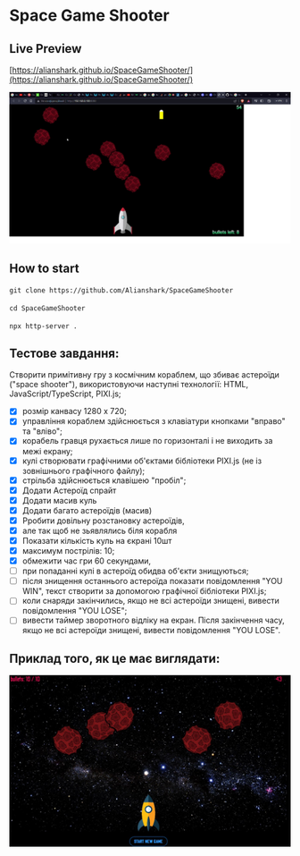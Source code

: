 # Space Game Shooter

## Live Preview

[https://alianshark.github.io/SpaceGameShooter/](https://alianshark.github.io/SpaceGameShooter/) 

![Demo](/readme-img/demo.gif)

## How to start

```
git clone https://github.com/Alianshark/SpaceGameShooter

cd SpaceGameShooter

npx http-server .
```


## Тестове завдання:
Cтворити примітивну гру з космічним кораблем, що збиває астероїди ("space shooter"), використовуючи наступні технології: HTML, JavaScript/TypeScript, PIXI.js;

- [x] розмір канвасу 1280 х 720;
- [x] управління кораблем здійснюється з клавіатури кнопками "вправо" та "вліво";
- [x] корабель гравця рухається лише по горизонталі і не виходить за межі екрану;
- [x] кулі створювати графічними об'єктами бібліотеки PIXI.js (не із зовнішнього графічного файлу);
- [x] стрільба здійснюється клавішею "пробіл";
- [x] Додати Астероїд спрайт
- [x] Додати масив куль
- [x] Додати багато астероїдів (масив)
- [x] Pробити довільну розстановку астероїдів,
- [x] але так щоб не зьявлялись біля корабля
- [x] Показати кількість куль на єкрані 10шт
- [x] максимум пострілів: 10;
- [x] обмежити час гри 60 секундами, 
- [ ] при попаданні кулі в астероїд обидва об'єкти знищуються;
- [ ] після знищення останнього астероїда показати повідомлення "YOU WIN", текст створити за допомогою графічної бібліотеки PIXI.js;
- [ ] коли снаряди закінчились, якщо не всі астероїди знищені, вивести повідомлення "YOU LOSE";
- [ ] вивести таймер зворотного відліку на екран. Після закінчення часу, якщо не всі астероїди знищені, вивести повідомлення "YOU LOSE".

## Приклад того, як це має виглядати:
![Demo](/readme-img/photo_2022-10-31_16-26-41.jpg)
